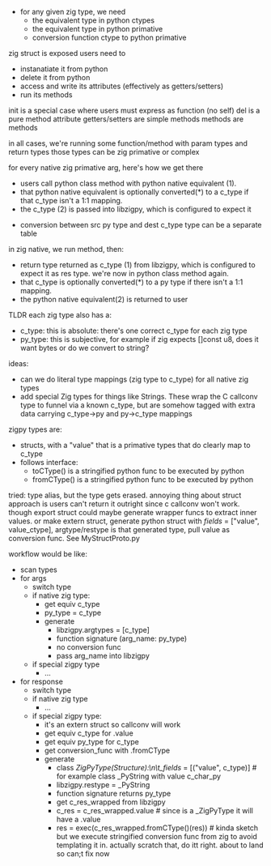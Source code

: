 - for any given zig type, we need
  - the equivalent type in python ctypes
  - the equivalent type in python primative
  - conversion function ctype to python primative


zig struct is exposed
users need to
- instanatiate it from python
- delete it from python
- access and write its attributes (effectively as getters/setters)
- run its methods

init is a special case where users must express as function (no self)
del is a pure method
attribute getters/setters are simple methods
methods are methods

in all cases, we're running some function/method with param types and return types
those types can be zig primative or complex

for every native zig primative arg, here's how we get there
- users call python class method with python native equivalent (1).
- that python native equivalent is optionally converted(*) to a c_type if that c_type isn't a 1:1 mapping.
- the c_type (2) is passed into libzigpy, which is configured to expect it

* conversion between src py type and dest c_type type can be a separate table

in zig native, we run method, then:
- return type returned as c_type (1) from libzigpy, which is configured to expect it as res type. we're now in python class method again.
- that c_type is optionally converted(*) to a py type if there isn't a 1:1 mapping.
- the python native equivalent(2) is returned to user

TLDR each zig type also has a:
- c_type: this is absolute: there's one correct c_type for each zig type
- py_type: this is subjective, for example if zig expects []const u8, does it want bytes or do we convert to string?

ideas:
- can we do literal type mappings (zig type to c_type) for all native zig types
- add special Zig types for things like Strings. These wrap the C callconv type to funnel via a known c_type, but are somehow tagged with extra data carrying c_type->py and py->c_type mappings


zigpy types are:
- structs, with a "value" that is a primative types that do clearly map to c_type
- follows interface:
  - toCType() is a stringified python func to be executed by python
  - fromCType() is a stringified python func to be executed by python

tried: type alias, but the type gets erased. annoying thing about struct approach is users can't return it outright since c callconv won't work. though export struct could maybe generate wrapper funcs to extract inner values. or make extern struct, generate python struct with _fields_ = ["value", value_ctype], argtype/restype is that generated type, pull value as conversion func. See MyStructProto.py

workflow would be like:
- scan types
- for args
  - switch type
  - if native zig type:
    - get equiv c_type
    - py_type = c_type
    - generate 
      - libzigpy.argtypes = [c_type]
      - function signature (arg_name: py_type)
      - no conversion func
      - pass arg_name into libzigpy
  - if special zigpy type
    - ...
- for response
  - switch type
  - if native zig type
    - ...
  - if special zigpy type:
    - it's an extern struct so callconv will work
    - get equiv c_type for .value
    - get equiv py_type for c_type
    - get conversion_func with .fromCType
    - generate
      - class _ZigPyType(Structure):\n\t_fields_ = [("value", c_type)] # for example class _PyString with value c_char_py
      - libzigpy.restype = _PyString
      - function signature returns py_type
      - get c_res_wrapped from libzigpy
      - c_res = c_res_wrapped.value # since is a _ZigPyType it will have a .value
      - res = exec(c_res_wrapped.fromCType()(res)) # kinda sketch but we execute stringified conversion func from zig to avoid templating it in. actually scratch that, do itt right. about to land so can;t fix now